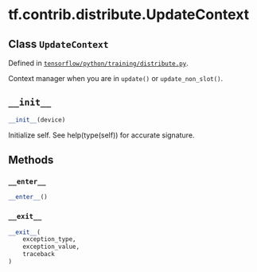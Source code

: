 <div itemscope itemtype="http://developers.google.com/ReferenceObject">
<meta itemprop="name" content="tf.contrib.distribute.UpdateContext" />
<meta itemprop="path" content="Stable" />
<meta itemprop="property" content="__enter__"/>
<meta itemprop="property" content="__exit__"/>
<meta itemprop="property" content="__init__"/>
</div>

# tf.contrib.distribute.UpdateContext

## Class `UpdateContext`





Defined in [`tensorflow/python/training/distribute.py`](https://www.tensorflow.org/code/tensorflow/python/training/distribute.py).

Context manager when you are in `update()` or `update_non_slot()`.

<h2 id="__init__"><code>__init__</code></h2>

``` python
__init__(device)
```

Initialize self.  See help(type(self)) for accurate signature.



## Methods

<h3 id="__enter__"><code>__enter__</code></h3>

``` python
__enter__()
```



<h3 id="__exit__"><code>__exit__</code></h3>

``` python
__exit__(
    exception_type,
    exception_value,
    traceback
)
```





